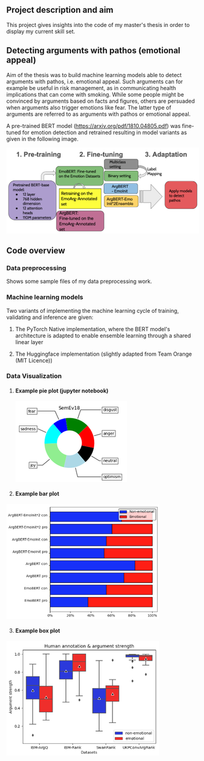 ## Project description and aim 
This project gives insights into the code of my master's thesis in order to display my current skill set. 

## Detecting arguments with pathos (emotional appeal)
Aim of the thesis was to build machine learning models able to detect arguments with pathos, i.e. emotional appeal. Such arguments can for example be useful in risk management, as
in communicating health implications that can come with smoking. While some people might be convinced by arguments based on facts and figures, others are persuaded when arguments also trigger 
emotions like fear. The latter type of arguments are referred to as arguments with pathos or emotional appeal. 

A pre-trained BERT model (https://arxiv.org/pdf/1810.04805.pdf) was fine-tuned for emotion detection and retrained resulting in model variants as given in the following image. 

![My BERT variants](images/myBERTvariants.png)

## Code overview
### Data preprocessing
Shows some sample files of my data preprocessing work.

### Machine learning models
Two variants of implementing the machine learning cycle of training, validating and inference are given:

1) The PyTorch Native implementation, where the BERT model's architecture is adapted
to enable ensemble learning through a shared linear layer

2) The Huggingface implementation (slightly adapted from Team Orange (MIT Licence))

### Data Visualization 
1. #### Example pie plot (jupyter notebook) 
   ![pieplots](images/pie_plot.png)

2. #### Example bar plot 
<img src="images/bar_plot.png" width="400" height="300">

3. #### Example box plot 
<img src="images/box_plots.png" width="400" height="300">
